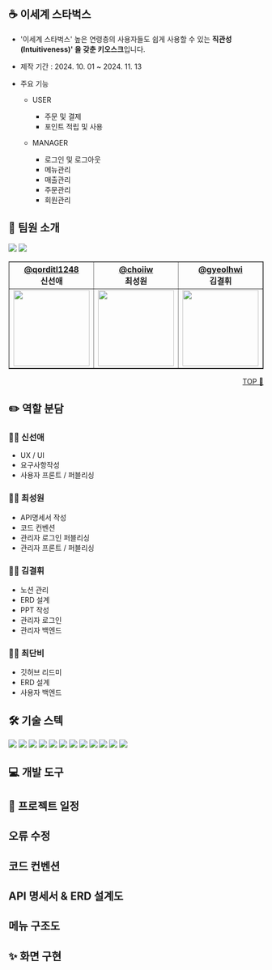 ## ☕ 이세계 스타벅스
- '이세계 스타벅스' 높은 연령층의 사용자들도 쉽게 사용할 수 있는 <b>직관성(Intuitiveness)' 을 갖춘 키오스크</b>입니다.

- 제작 기간 : 2024. 10. 01 ~ 2024. 11. 13
- 주요 기능
    - USER

        - 주문 및 결제
        - 포인트 적립 및 사용
    - MANAGER

        - 로그인 및 로그아웃
        - 메뉴관리
        - 매출관리
        - 주문관리
        - 회원관리


## 🐣 팀원 소개

<div style="align: center">
<img src="https://github.com/Novel-Ideas/gumeonggage-front/assets/83110386/6339b2ff-101b-4316-98b1-fe5e53bda768" />
<img src="https://github.com/Novel-Ideas/gumeonggage-front/assets/83110386/344a9254-8f2f-439e-af78-addcb748c4e9" />
<table border="1">
    <thead>
        <tr>
            <th style="text-align: center;">
            <a href="https://github.com/qorditl1248">@qorditl1248</a></br>
            신선애
            </th>
            <th style="text-align: center;">
            <a href="https://github.com/choiiw">@choiiw</a><br>
            최성원
            </th>
            <th style="text-align: center;">
            <a href="https://github.com/gyeolhwi">@gyeolhwi</a></br>
            김결휘
            </th>
            <th style="text-align: center;">
            <a href="https://github.com/choiddanbi">@choiddanbi</a></br>
            최단비
            </th>
        </tr>
    </thead>
    <tbody>
            <td style="text-align: center;">
            <a href="https://github.com/dongyoon7212">
                <img src="https://github.com/Novel-Ideas/gumeonggage-front/assets/83110386/50f5a224-bbbc-4486-9ce0-b873d962898d" width="150" height="150" />
            </a>
        </td>
            <td style="text-align: center;">
            <a href="https://github.com/ez0603">
                <img src="https://github.com/Novel-Ideas/gumeonggage-front/assets/83110386/37d1fc3b-f435-44d0-adb4-0404c1b71837" width="150" height="150" />
            </a>
        </td>
            <td style="text-align: center;">
            <a href="https://github.com/gyeolhwi">
                <img src="https://github.com/Novel-Ideas/gumeonggage-front/assets/83110386/b015e01d-1078-428e-a713-a92b23e4ff6a" width="150" height="150" />
            </a>
        </td>
            <td style="text-align: center;">
            <a href="https://github.com/choiddanbi">
                <img src="https://github.com/Novel-Ideas/gumeonggage-front/assets/83110386/ffb0f7a2-6df1-4935-8b3f-036cf89e344b" width="150" height="150" />
            </a>
        </td>
    </tbody>
</table>
</div>

<p style="text-align:right"> 
<a href="우리레파지토리주소">TOP 🔼</a>
</p>

## ✏️ 역할 분담

### 👩‍💻 신선애
- UX / UI
- 요구사항작성
- 사용자 프론트 / 퍼블리싱

### 👩‍💻 최성원
- API명세서 작성
- 코드 컨벤션
- 관리자 로그인 퍼블리싱
- 관리자 프론트 / 퍼블리싱

### 👩‍💻 김결휘
- 노션 관리
- ERD 설계
- PPT 작성
- 관리자 로그인
- 관리자 백엔드

### 👩‍💻 최단비
- 깃허브 리드미
- ERD 설계
- 사용자 백엔드

## 🛠️ 기술 스텍
<div>
<img src="https://img.shields.io/badge/VSCODE-6DB33F?style=flat-square&logo=SpringBoot&logoColor=white"/>
<img src="https://img.shields.io/badge/IntelliJ-black?style=flat-square&logo=intellij-idea&logoColor=white"/>   
    
<img src="https://camo.githubusercontent.com/63ce25bbb454213b0d70cf07a16157f900c64751068755d0ed379b5a9b164eb2/68747470733a2f2f696d672e736869656c64732e696f2f62616467652f52656163742d3433424246463f7374796c653d666c61742d737175617265266c6f676f3d5265616374266c6f676f436f6c6f723d7768697465"/>
<img src="https://img.shields.io/badge/Node.js-339933?style=flat-square&logo=Node.js&logoColor=white"/>
<img src="https://img.shields.io/badge/SpringBoot-6DB33F?style=flat-square&logo=SpringBoot&logoColor=white"/>
<img src="https://img.shields.io/badge/NGINX-009639?style=flat-square&logo=nginx&logoColor=white"/>

<img src="https://img.shields.io/badge/NOTION-000000?style=flat-square&logo=notion&logoColor=white"/>

<img src="https://img.shields.io/badge/MySQL-4479A1?style=flat-square&logo=MySQL&logoColor=white"/>

<img src="https://img.shields.io/badge/Docker-2496ED?style=flat-square&logo=Docker&logoColor=white"/>
<img src="https://img.shields.io/badge/GitHub-181717?style=flat-square&logo=GitHub&logoColor=white"/>

<img src="https://img.shields.io/badge/Firebase-FFCA28?style=flat-square&logo=firebase&logoColor=black"/>
<img src="https://img.shields.io/badge/Amazon AWS-232F3E?style=flat-square&logo=amazonwebservices&logoColor=white"/>
</div>

## 💻 개발 도구

## 📆 프로젝트 일정

## 오류 수정

## 코드 컨벤션

## API 명세서 & ERD 설계도

## 메뉴 구조도

## ✨ 화면 구현
